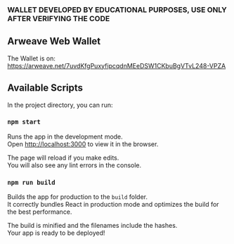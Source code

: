 ### WALLET DEVELOPED BY EDUCATIONAL PURPOSES, USE ONLY AFTER VERIFYING THE CODE


## Arweave Web Wallet
The Wallet is on: https://arweave.net/7uvdKfgPuxyfipcqdnMEeDSW1CKbuBgVTvL248-VPZA


## Available Scripts

In the project directory, you can run:

### `npm start`

Runs the app in the development mode.<br>
Open [http://localhost:3000](http://localhost:3000) to view it in the browser.

The page will reload if you make edits.<br>
You will also see any lint errors in the console.

### `npm run build`

Builds the app for production to the `build` folder.<br>
It correctly bundles React in production mode and optimizes the build for the best performance.

The build is minified and the filenames include the hashes.<br>
Your app is ready to be deployed!


